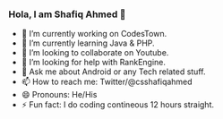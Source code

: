 ### Hola, I am Shafiq Ahmed 👋

- 🔭 I’m currently working on CodesTown.
- 🌱 I’m currently learning Java & PHP.
- 👯 I’m looking to collaborate on Youtube.
- 🤔 I’m looking for help with RankEngine.
- 💬 Ask me about Android or any Tech related stuff.
- 📫 How to reach me: Twitter/@csshafiqahmed
- 😄 Pronouns: He/His
- ⚡ Fun fact: I do coding contineous 12 hours straight.

